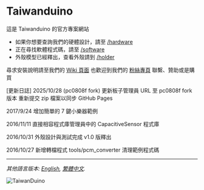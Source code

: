 # Taiwanduino

這是 Taiwanduino 的官方專案網站
* 如果你想要查詢我們的硬體設計，請至 [/hardware][hw]
* 正在尋找軟體程式碼，請至 [/software][sw]
* 外殼模型已經釋出，查看外殼請到 [/holder][hd]

尋求安裝說明請至我們的 [Wiki 頁面][wiki]
也歡迎到我們的 [粉絲專頁][fb] 聯繫、贊助或是購買

[更新日誌]
2025/10/28 (pc0808f fork)
更新板子管理員 URL 至 pc0808f fork 版本
重新提交 zip 檔案以同步 GitHub Pages

2017/9/24
增加簡單的 7 鍵小樂器範例

2016/11/11
直接相容程式庫管理員中的 CapacitiveSensor 程式庫

2016/10/31
外殼設計與測試完成 v1.0 版釋出

2016/10/27
新增轉檔程式 tools/pcm_converter
清理範例程式碼

***

*其他語言版本: [English](README.md), [繁體中文](README.zh-TW.md).*

![TaiwanDuino](https://farm8.staticflickr.com/7262/26611455670_e7bc85ddb6_z_d.jpg)

   [wiki]: <https://github.com/pc0808f/Taiwanduino/wiki>
   [hw]: <https://github.com/pc0808f/Taiwanduino/tree/master/hardware>
   [sw]: <https://github.com/pc0808f/Taiwanduino/tree/master/software>
   [hd]: <https://github.com/pc0808f/Taiwanduino/tree/master/holder>
   [fb]: <https://www.facebook.com/Taiwanduino>
